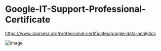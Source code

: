 # Google-IT-Support-Professional-Certificate

https://www.coursera.org/professional-certificates/google-data-analytics

![image](https://user-images.githubusercontent.com/98630446/155992619-7a4f2e6c-72dd-4ddc-b065-8f04cf6625c7.png)
